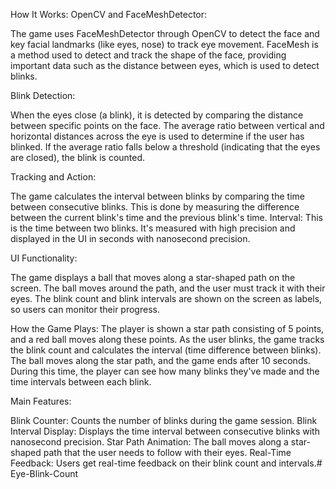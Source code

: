 How It Works:
OpenCV and FaceMeshDetector:

The game uses FaceMeshDetector through OpenCV to detect the face and key facial landmarks (like eyes, nose) to track eye movement.
FaceMesh is a method used to detect and track the shape of the face, providing important data such as the distance between eyes, which is used to detect blinks.

Blink Detection:

When the eyes close (a blink), it is detected by comparing the distance between specific points on the face.
The average ratio between vertical and horizontal distances across the eye is used to determine if the user has blinked.
If the average ratio falls below a threshold (indicating that the eyes are closed), the blink is counted.

Tracking and Action:

The game calculates the interval between blinks by comparing the time between consecutive blinks. This is done by measuring the difference between the current blink's time and the previous blink's time.
Interval: This is the time between two blinks. It's measured with high precision and displayed in the UI in seconds with nanosecond precision.

UI Functionality:

The game displays a ball that moves along a star-shaped path on the screen. The ball moves around the path, and the user must track it with their eyes.
The blink count and blink intervals are shown on the screen as labels, so users can monitor their progress.

How the Game Plays:
The player is shown a star path consisting of 5 points, and a red ball moves along these points.
As the user blinks, the game tracks the blink count and calculates the interval (time difference between blinks).
The ball moves along the star path, and the game ends after 10 seconds. During this time, the player can see how many blinks they've made and the time intervals between each blink.

Main Features:

Blink Counter: Counts the number of blinks during the game session.
Blink Interval Display: Displays the time interval between consecutive blinks with nanosecond precision.
Star Path Animation: The ball moves along a star-shaped path that the user needs to follow with their eyes.
Real-Time Feedback: Users get real-time feedback on their blink count and intervals.#   E y e - B l i n k - C o u n t  
 